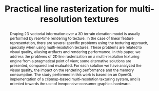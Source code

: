 ---
layout: publication
code: 2014-STAG-line_rasterization
title: "Practical line rasterization for multi-resolution textures"
authors: Javier Taibo, Alberto Jaspe-Villanueva, Antonio Seoane, Marco Agus, and Luis Hernandez
year: 2014
type: Conference Paper
conference: Smart Tools and Applications for Graphics, STAG'14
abstract: "Draping 2D vectorial information over a 3D terrain elevation model is usually performed by real-time rendering to texture. In the case of linear feature representation, there are several specific problems using the texturing approach, specially when using multi-resolution textures. These problems are related to visual quality, aliasing artifacts and rendering performance. In this paper, we address the problems of 2D line rasterization on a multi-resolution texturing engine from a pragmatical point of view; some alternative solutions are presented, compared and evaluated. For each solution we have analyzed the visual quality, the impact on the rendering performance and the memory consumption. The study performed in this work is based on an OpenGL implementation of a clipmap-based multi-resolution texturing system, and is oriented towards the use of inexpensive consumer graphics hardware."
projects: 
 - Terrain rendering
doi: 10.2312/stag.20141234
lab_website: http://vic.crs4.it/vic/cgi-bin/bib-page.cgi?id=%27Taibo:2014:PLR%27
bibtex: "@inproceedings{Taibo:2014:PLR,\n
    author = {Javier Taibo and Alberto Jaspe-Villanueva and Antonio Seoane and Marco Agus and Luis Hernandez},\n
    title = {Practical line rasterization for multi-resolution textures},\n
    booktitle = {Proc. Smart Tools and Apps for Graphics (STAG)},\n
    pages = {9--18},\n
    month = {September},\n
    year = {2014},\n
    url = {http://vic.crs4.it/vic/cgi-bin/bib-page.cgi?id='Taibo:2014:PLR'},\n
}" 

---